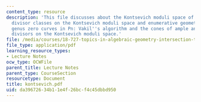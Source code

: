 ```yaml
---
content_type: resource
description: 'This file discusses about the Kontsevich moduli space of stable maps,
  divisor classes on the Kontsevich moduli space and enumerative geometry, counting
  genus zero curves in Pn: Vakil''s algorithm and the cones of ample and effective
  divisors on the Kontsevich moduli space.'
file: /media/courses/18-727-topics-in-algebraic-geometry-intersection-theory-on-moduli-spaces-spring-2006/da39672634b11e4f26bcf4c45dbbd950_kontsevich.pdf
file_type: application/pdf
learning_resource_types:
- Lecture Notes
ocw_type: OCWFile
parent_title: Lecture Notes
parent_type: CourseSection
resourcetype: Document
title: kontsevich.pdf
uid: da396726-34b1-1e4f-26bc-f4c45dbbd950
---
```

